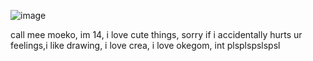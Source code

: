 
![image](https://github.com/user-attachments/assets/6b048458-a856-489a-90c5-1e376a4414eb) 

call mee moeko, im 14, i love cute things, sorry if i accidentally hurts ur feelings,i like drawing, i love crea, i love okegom, int plsplspslspsl
